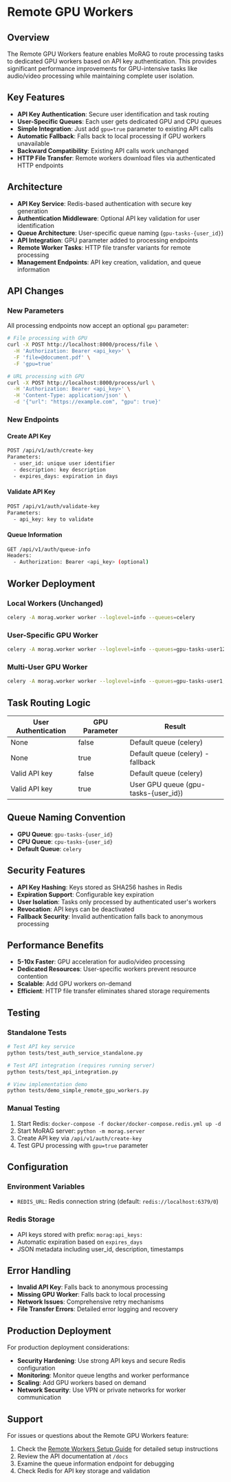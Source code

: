 # Remote GPU Workers

## Overview

The Remote GPU Workers feature enables MoRAG to route processing tasks to dedicated GPU workers based on API key authentication. This provides significant performance improvements for GPU-intensive tasks like audio/video processing while maintaining complete user isolation.

## Key Features

- **API Key Authentication**: Secure user identification and task routing
- **User-Specific Queues**: Each user gets dedicated GPU and CPU queues
- **Simple Integration**: Just add `gpu=true` parameter to existing API calls
- **Automatic Fallback**: Falls back to local processing if GPU workers unavailable
- **Backward Compatibility**: Existing API calls work unchanged
- **HTTP File Transfer**: Remote workers download files via authenticated HTTP endpoints

## Architecture

- **API Key Service**: Redis-based authentication with secure key generation
- **Authentication Middleware**: Optional API key validation for user identification
- **Queue Architecture**: User-specific queue naming (`gpu-tasks-{user_id}`)
- **API Integration**: GPU parameter added to processing endpoints
- **Remote Worker Tasks**: HTTP file transfer variants for remote processing
- **Management Endpoints**: API key creation, validation, and queue information

## API Changes

### New Parameters

All processing endpoints now accept an optional `gpu` parameter:

```bash
# File processing with GPU
curl -X POST http://localhost:8000/process/file \
  -H 'Authorization: Bearer <api_key>' \
  -F 'file=@document.pdf' \
  -F 'gpu=true'

# URL processing with GPU
curl -X POST http://localhost:8000/process/url \
  -H 'Authorization: Bearer <api_key>' \
  -H 'Content-Type: application/json' \
  -d '{"url": "https://example.com", "gpu": true}'
```

### New Endpoints

#### Create API Key
```bash
POST /api/v1/auth/create-key
Parameters:
  - user_id: unique user identifier
  - description: key description
  - expires_days: expiration in days
```

#### Validate API Key
```bash
POST /api/v1/auth/validate-key
Parameters:
  - api_key: key to validate
```

#### Queue Information
```bash
GET /api/v1/auth/queue-info
Headers:
  - Authorization: Bearer <api_key> (optional)
```

## Worker Deployment

### Local Workers (Unchanged)
```bash
celery -A morag.worker worker --loglevel=info --queues=celery
```

### User-Specific GPU Worker
```bash
celery -A morag.worker worker --loglevel=info --queues=gpu-tasks-user123
```

### Multi-User GPU Worker
```bash
celery -A morag.worker worker --loglevel=info --queues=gpu-tasks-user1,gpu-tasks-user2
```

## Task Routing Logic

| User Authentication | GPU Parameter | Result |
|---------------------|---------------|--------|
| None | false | Default queue (celery) |
| None | true | Default queue (celery) - fallback |
| Valid API key | false | Default queue (celery) |
| Valid API key | true | User GPU queue (gpu-tasks-{user_id}) |

## Queue Naming Convention

- **GPU Queue**: `gpu-tasks-{user_id}`
- **CPU Queue**: `cpu-tasks-{user_id}`
- **Default Queue**: `celery`

## Security Features

- **API Key Hashing**: Keys stored as SHA256 hashes in Redis
- **Expiration Support**: Configurable key expiration
- **User Isolation**: Tasks only processed by authenticated user's workers
- **Revocation**: API keys can be deactivated
- **Fallback Security**: Invalid authentication falls back to anonymous processing

## Performance Benefits

- **5-10x Faster**: GPU acceleration for audio/video processing
- **Dedicated Resources**: User-specific workers prevent resource contention
- **Scalable**: Add GPU workers on-demand
- **Efficient**: HTTP file transfer eliminates shared storage requirements

## Testing

### Standalone Tests
```bash
# Test API key service
python tests/test_auth_service_standalone.py

# Test API integration (requires running server)
python tests/test_api_integration.py

# View implementation demo
python tests/demo_simple_remote_gpu_workers.py
```

### Manual Testing
1. Start Redis: `docker-compose -f docker/docker-compose.redis.yml up -d`
2. Start MoRAG server: `python -m morag.server`
3. Create API key via `/api/v1/auth/create-key`
4. Test GPU processing with `gpu=true` parameter

## Configuration

### Environment Variables
- `REDIS_URL`: Redis connection string (default: `redis://localhost:6379/0`)

### Redis Storage
- API keys stored with prefix: `morag:api_keys:`
- Automatic expiration based on `expires_days`
- JSON metadata including user_id, description, timestamps

## Error Handling

- **Invalid API Key**: Falls back to anonymous processing
- **Missing GPU Worker**: Falls back to local processing
- **Network Issues**: Comprehensive retry mechanisms
- **File Transfer Errors**: Detailed error logging and recovery

## Production Deployment

For production deployment considerations:
- **Security Hardening**: Use strong API keys and secure Redis configuration
- **Monitoring**: Monitor queue lengths and worker performance
- **Scaling**: Add GPU workers based on demand
- **Network Security**: Use VPN or private networks for worker communication

## Support

For issues or questions about the Remote GPU Workers feature:
1. Check the [Remote Workers Setup Guide](remote-workers-setup.md) for detailed setup instructions
2. Review the API documentation at `/docs`
3. Examine the queue information endpoint for debugging
4. Check Redis for API key storage and validation

